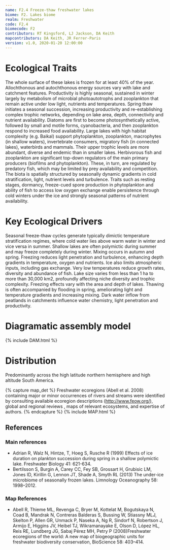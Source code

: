 ```yaml
---
name: F2.4 Freeze-thaw freshwater lakes
biome: F2. Lakes biome
realm: Freshwater
code: F2.4
biomecode: F2
contributors: RT Kingsford, LJ Jackson, DA Keith
mapcontributors: DA Keith, JR Ferrer-Paris
version: v1.0, 2020-01-20 12:00:00
---
```

# Ecological Traits
 
The whole surface of these lakes is frozen for at least 40% of the year. Allochthonous and autochthonous energy sources vary with lake and catchment features. Productivity is highly seasonal, sustained in winter largely by metabolism of microbial photoautotrophs and zooplankton that remain active under low light, nutrients and temperatures. Spring thaw initiates a seasonal succession, increasing productivity and re-establishing complex trophic networks, depending on lake area, depth, connectivity and nutrient availability. Diatoms are first to become photosynthetically active, followed by small and motile forms, cyanobacteria, and then zooplankton respond to increased food availability. Large lakes with high habitat complexity (e.g. Baikal) support phytoplankton, zooplankton, macrophytes (in shallow waters), invertebrate consumers, migratory fish (in connected lakes), waterbirds and mammals. Their upper trophic levels are more abundant, diverse and endemic than in smaller lakes. Herbivorous fish and zooplankton are significant top-down regulators of the main primary producers (biofilms and phytoplankton). These, in turn, are regulated by predatory fish, which may be limited by prey availability and competition. The biota is spatially structured by seasonally dynamic gradients in cold stratification, light, nutrient levels and turbulence. Traits such as resting stages, dormancy, freeze-cued spore production in phytoplankton and ability of fish to access low oxygen exchange enable persistence through cold winters under the ice and strongly seasonal patterns of nutrient availability.
 
# Key Ecological Drivers
 
Seasonal freeze-thaw cycles generate typically dimictic temperature stratification regimes, where cold water lies above warm water in winter and vice versa in summer. Shallow lakes are often polymictic during summer and may freeze completely during winter. Mixing occurs in autumn and spring. Freezing reduces light penetration and turbulence, enhancing depth gradients in temperature, oxygen and nutrients. Ice also limits atmospheric inputs, including gas exchange. Very low temperatures reduce growth rates, diversity and abundance of fish. Lake size varies from less than 1 ha to more than 30,000 km2, profoundly affecting niche diversity and trophic complexity. Freezing effects vary with the area and depth of lakes. Thawing is often accompanied by flooding in spring, ameliorating light and temperature gradients and increasing mixing. Dark water inflow from peatlands in catchments influence water chemistry, light penetration and productivity.
 
# Diagramatic assembly model
 
{% include DAM.html %}
 
# Distribution
 
Predominantly across the high latitude northern hemisphere and high altitude South America.

{% capture map_det %}
Freshwater ecoregions (Abell et al. 2008) containing major or minor occurrences of rivers and streams were identified by consulting available ecoregion descriptions (http://www.feow.org/),  global and regional reviews , maps of relevant ecosystems, and expertise of authors.
{% endcapture %}
{% include MAP.html %}

## References
### Main references
* Adrian R, Walz N, Hintze, T, Hoeg S, Rusche R (1999) Effects of ice duration on plankton succession during spring in a shallow polymictic lake. Freshwater Biology 41: 621-634.
* Bertilsson S, Burgin A, Carey CC, Fey SB, Grossart H, Grubisic LM, Jones ID, Kirillin G, Lennon JT, Shade A, Smyth RL (2013) The under-ice microbiome of seasonally frozen lakes. Limnology Oceanography 58: 1998–2012.
### Map References
* Abell R, Thieme ML, Revenga C, Bryer M, Kottelat M, Bogutskaya N, Coad B, Mandrak N, Contreras Balderas S, Bussing W, Stiassny MLJ, Skelton P, Allen GR, Unmack P, Naseka A, Ng R, Sindorf N, Robertson J, Armijo E, Higgins JV, Heibel TJ, Wikramanayake E, Olson D, López HL, Reis RE, Lundberg JG, Sabaj Pérez MH, Petry P (2008)Freshwater ecoregions of the world: A new map of biogeographic units for freshwater biodiversity conservation, BioScience 58: 403–414.
